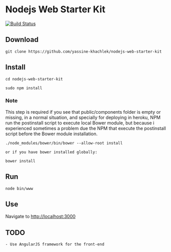 # Nodejs Web Starter Kit

[![Build Status](https://travis-ci.org/yassine-khachlek/nodejs-web-starter-kit.svg?branch=master)](https://travis-ci.org/yassine-khachlek/nodejs-web-starter-kit)

## Download
```
git clone https://github.com/yassine-khachlek/nodejs-web-starter-kit
```

## Install

```
cd nodejs-web-starter-kit

sudo npm install
```

### Note

This step is required if you see that public/components folder is empty or missing, in a normal situation, and specially for deploying in heroku, NPM run the postinstall script to execute local Bower module, but because i experienced sometimes a problem due the NPM that execute the postinstall script before the Bower module installation.

```
./node_modules/bower/bin/bower --allow-root install

or if you have bower installed globally:

bower install
```

## Run

```
node bin/www
```

## Use

Navigate to [http://localhost:3000](http://localhost:3000)


## TODO

	- Use AngularJS framework for the front-end
